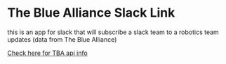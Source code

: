 # The Blue Alliance Slack Link

this is an app for slack that will subscribe a slack team to a robotics team updates (data from The Blue Alliance)

[Check here for TBA api info](https://www.thebluealliance.com/apidocs/webhooks)
